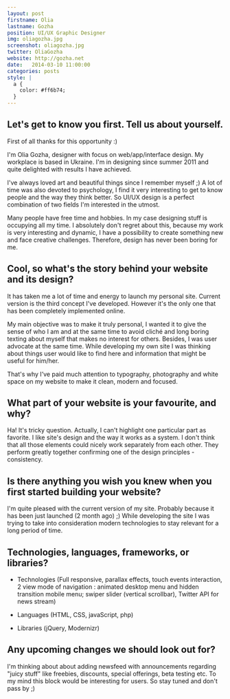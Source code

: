 ```yaml
---
layout: post
firstname: Olia
lastname: Gozha
position: UI/UX Graphic Designer
img: oliagozha.jpg
screenshot: oliagozha.jpg
twitter: OliaGozha
website: http://gozha.net
date:   2014-03-10 11:00:00
categories: posts
style: |
  a {
    color: #ff6b74;
  }
---
```


## Let's get to know you first. Tell us about yourself.

First of all thanks for this opportunity :)

I'm Olia Gozha, designer with focus on web/app/interface design. My workplace is based in Ukraine. I'm in designing since summer 2011 and quite delighted with results I have achieved.

I've always loved art and beautiful things since I remember myself ;) A lot of time was also devoted to psychology, I find it very interesting to get to know people and the way they think better. So UI/UX design is a perfect combination of two fields I'm interested in the utmost.

Many people have free time and hobbies. In my case designing stuff is occupying all my time. I absolutely don't regret about this, because my work is very interesting and dynamic, I have a possibility to create something new and face creative challenges. Therefore, design has never been boring for me.

## Cool, so what's the story behind your website and its design?

It has taken me a lot of time and energy to launch my personal site. Current version is the third concept I've developed. However it's the only one that has been completely implemented online.

My main objective was to make it truly personal, I wanted it to give the sense of who I am and at the same time to avoid cliché and long boring texting about myself that makes no interest for others. Besides, I was user advocate at the same time. While developing  my own site I was thinking about things user would like to find here and information that might be useful for him/her.

That's why I’ve paid much attention to typography, photography and white space on my website to make it clean, modern and focused.

## What part of your website is your favourite, and why?

Ha! It's tricky question. Actually, I can't highlight one particular part as favorite. I like site's design and the way it works as a system. I don't think that all those elements could nicely work separately from each other. They perform greatly together confirming one of the design principles - consistency.

## Is there anything you wish you knew when you first started building your website?

I'm quite pleased with the current version of my site. Probably because it has been just launched (2 month ago) ;) While developing the site I was trying to take into consideration modern technologies to stay relevant for a long period of time.

## Technologies, languages, frameworks, or libraries?

- Technologies (Full responsive, parallax effects, touch events interaction, 2 view mode of navigation : animated desktop menu and hidden transition mobile menu; swiper slider (vertical scrollbar), Twitter API for news stream)

- Languages (HTML, CSS, javaScript, php)

- Libraries (jQuery, Modernizr)

## Any upcoming changes we should look out for?

I'm thinking about about adding newsfeed with announcements regarding "juicy stuff" like freebies, discounts, special offerings, beta testing etc. To my mind this block would be interesting for users. So stay tuned and don't pass by ;)
